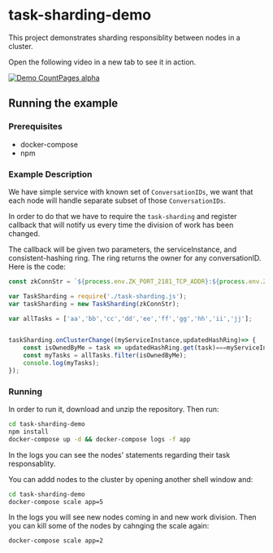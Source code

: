 # task-sharding-demo

This project demonstrates sharding responsiblity between nodes in a cluster.

Open the following video in a new tab to see it in action.

[![Demo CountPages alpha](https://www.zpesystems.com/wp-content/uploads/2015/03/watch-demo-graphic-300x248.png)](https://drive.google.com/a/liveperson.com/file/d/0ByjMYuOIDToKTS1Lc3JGYnFhZ0E/view?usp=sharing)


## Running the example

### Prerequisites

* docker-compose
* npm

### Example Description 

We have simple service with known set of `ConversationIDs`, we want that each node will handle separate subset of those `ConversationIDs`.

In order to do that we have to require the ``task-sharding`` and register callback that will notify us every time the division of work has been changed. 

The callback will be given two parameters, the serviceInstance, and consistent-hashing ring. The ring returns the owner for any conversationID. Here is the code:

```js
const zkConnStr = `${process.env.ZK_PORT_2181_TCP_ADDR}:${process.env.ZK_PORT_2181_TCP_PORT}`;

var TaskSharding = require('./task-sharding.js');
var taskSharding = new TaskSharding(zkConnStr);

var allTasks = ['aa','bb','cc','dd','ee','ff','gg','hh','ii','jj'];


taskSharding.onClusterChange((myServiceInstance,updatedHashRing)=> {
    const isOwnedByMe = task => updatedHashRing.get(task)===myServiceInstance.data.id;
    const myTasks = allTasks.filter(isOwnedByMe);
    console.log(myTasks);
});
```

### Running

In order to run it, download and unzip the repository. Then run:

```sh
cd task-sharding-demo
npm install
docker-compose up -d && docker-compose logs -f app
```
In the logs you can see the nodes' statements regarding their task responsablity.

You can addd nodes to the cluster by opening another shell window and:

```sh
cd task-sharding-demo
docker-compose scale app=5
```

In the logs you will see new nodes coming in and new work division. Then you can kill some of the nodes by cahnging the scale again:
```sh
docker-compose scale app=2
```





